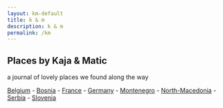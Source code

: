 ```yaml
---
layout: km-default
title: k & m
description: k & m
permalink: /km
---
```


## Places by Kaja & Matic
a journal of lovely places we found along the way

[Belgium](/km/belgium) - [Bosnia](/km/bosnia) - [France](/km/france) - [Germany](/km/germany) - [Montenegro](/km/montenegro)  - [North-Macedonia](/km/north-macedonia) - [Serbia](/km/serbia) - [Slovenia](/km/slovenia)

